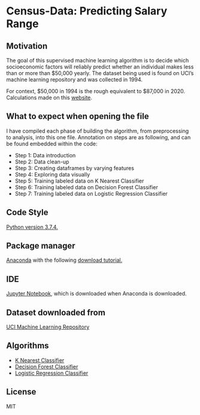# Census-Data: Predicting Salary Range

## Motivation
The goal of this supervised machine learning algorithm is to decide which socioeconomic factors will reliably predict whether an individual makes less than or more than $50,000 yearly. The dataset being used is found on UCI’s machine learning repository and was collected in 1994.

For context, $50,000 in 1994 is the rough equivalent to $87,000 in 2020. Calculations made on this 
<a href="https://www.in2013dollars.com/us/inflation/1994?amount=50000">website</a>.

## What to expect when opening the file
I have compiled each phase of building the algorithm, from preprocessing to analysis, into this one file. Annotation on steps are as following, and can be found embedded within the code:

 <ul style="list-style-type:disc">
         <li>Step 1: Data introduction</li>
         <li>Step 2: Data clean-up</li>
         <li>Step 3: Creating dataframes by varying features</li>
         <li>Step 4: Exploring data visually</li>
         <li>Step 5: Training labeled data on K Nearest Classifier</li>
         <li>Step 6: Training labeled data on Decision Forest Classifier</li>
         <li>Step 7: Training labeled data on Logistic Regression Classifier</li>
      </ul>
      
## Code Style
<a href="https://docs.python.org/3.7/contents.html">Python version 3.7.4.</a>

## Package manager
<a href="https://repo.anaconda.com/">Anaconda</a> with the following <a href="https://www.youtube.com/watch?v=5mDYijMfSzs&t=255s">download tutorial.</a>

## IDE
<a href="https://jupyter.org/about">Jupyter Notebook</a>, which is downloaded when Anaconda is downloaded.

## Dataset downloaded from
<a href="https://archive.ics.uci.edu/ml/datasets/census+income">UCI Machine Learning Repository</a>

## Algorithms
 <ul style="list-style-type:disc">
         <li><a href="https://en.wikipedia.org/wiki/K-nearest_neighbors_algorithm">K Nearest Classifier</a></li>
         <li><a href="https://en.wikipedia.org/wiki/Random_forest">Decision Forest Classifier</a></li>
         <li><a href="https://en.wikipedia.org/wiki/Logistic_regression">Logistic Regression Classifier</a></li>
      </ul>
      
## License
MIT
      
